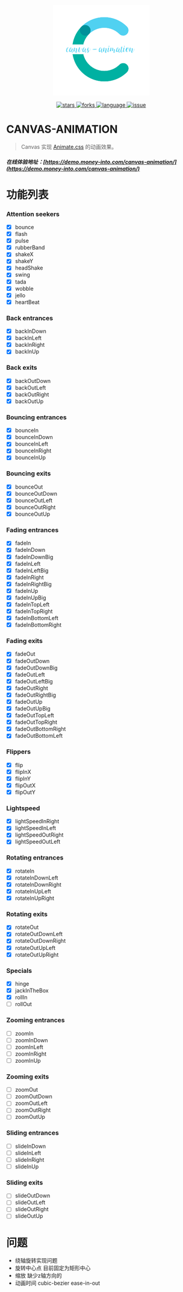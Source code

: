 <p align="center">
    <img src="./public/icon.png" />
</p>

<p align="center">
    <a href="https://github.com/moneyinto/canvas-animation/stargazers" target="_black">
        <img src="https://img.shields.io/github/stars/moneyinto/canvas-animation?logo=github" alt="stars" />
    </a>
    <a href="https://www.github.com/moneyinto/canvas-animation/network/members" target="_black">
        <img src="https://img.shields.io/github/forks/moneyinto/canvas-animation?logo=github" alt="forks" />
    </a>
    <a href="https://www.typescriptlang.org" target="_black">
        <img src="https://img.shields.io/badge/language-TypeScript-blue.svg" alt="language">
    </a>
    <a href="https://github.com/moneyinto/canvas-animation/issues" target="_black">
        <img src="https://img.shields.io/github/issues-closed/moneyinto/canvas-animation.svg" alt="issue">
    </a>
</p>

# CANVAS-ANIMATION
> Canvas 实现 [Animate.css](https://animate.style/) 的动画效果。

##### 在线体验地址：[https://demo.money-into.com/canvas-animation/](https://demo.money-into.com/canvas-animation/)


# 功能列表
### Attention seekers
- [x] bounce
- [x] flash
- [x] pulse
- [x] rubberBand
- [x] shakeX
- [x] shakeY
- [x] headShake
- [x] swing
- [x] tada
- [x] wobble
- [x] jello
- [x] heartBeat

### Back entrances
- [x] backInDown
- [x] backInLeft
- [x] backInRight
- [x] backInUp

### Back exits
- [x] backOutDown
- [x] backOutLeft
- [x] backOutRight
- [x] backOutUp

### Bouncing entrances
- [x] bounceIn
- [x] bounceInDown
- [x] bounceInLeft
- [x] bounceInRight
- [x] bounceInUp

### Bouncing exits
- [x] bounceOut
- [x] bounceOutDown
- [x] bounceOutLeft
- [x] bounceOutRight
- [x] bounceOutUp

### Fading entrances
- [x] fadeIn
- [x] fadeInDown
- [x] fadeInDownBig
- [x] fadeInLeft
- [x] fadeInLeftBig
- [x] fadeInRight
- [x] fadeInRightBig
- [x] fadeInUp
- [x] fadeInUpBig
- [x] fadeInTopLeft
- [x] fadeInTopRight
- [x] fadeInBottomLeft
- [x] fadeInBottomRight

### Fading exits
- [x] fadeOut
- [x] fadeOutDown
- [x] fadeOutDownBig
- [x] fadeOutLeft
- [x] fadeOutLeftBig
- [x] fadeOutRight
- [x] fadeOutRightBig
- [x] fadeOutUp
- [x] fadeOutUpBig
- [x] fadeOutTopLeft
- [x] fadeOutTopRight
- [x] fadeOutBottomRight
- [x] fadeOutBottomLeft

### Flippers
- [x] flip
- [x] flipInX
- [x] flipInY
- [x] flipOutX
- [x] flipOutY

### Lightspeed
- [x] lightSpeedInRight
- [x] lightSpeedInLeft
- [x] lightSpeedOutRight
- [x] lightSpeedOutLeft

### Rotating entrances
- [x] rotateIn
- [x] rotateInDownLeft
- [x] rotateInDownRight
- [x] rotateInUpLeft
- [x] rotateInUpRight

### Rotating exits
- [x] rotateOut
- [x] rotateOutDownLeft
- [x] rotateOutDownRight
- [x] rotateOutUpLeft
- [x] rotateOutUpRight

### Specials
- [x] hinge
- [x] jackInTheBox
- [x] rollIn
- [ ] rollOut

### Zooming entrances
- [ ] zoomIn
- [ ] zoomInDown
- [ ] zoomInLeft
- [ ] zoomInRight
- [ ] zoomInUp

### Zooming exits
- [ ] zoomOut
- [ ] zoomOutDown
- [ ] zoomOutLeft
- [ ] zoomOutRight
- [ ] zoomOutUp

### Sliding entrances
- [ ] slideInDown
- [ ] slideInLeft
- [ ] slideInRight
- [ ] slideInUp

### Sliding exits
- [ ] slideOutDown
- [ ] slideOutLeft
- [ ] slideOutRight
- [ ] slideOutUp

# 问题
- 绕轴旋转实现问题
- 旋转中心点 目前固定为矩形中心
- 缩放 缺少z轴方向的
- 动画时间 cubic-bezier ease-in-out
